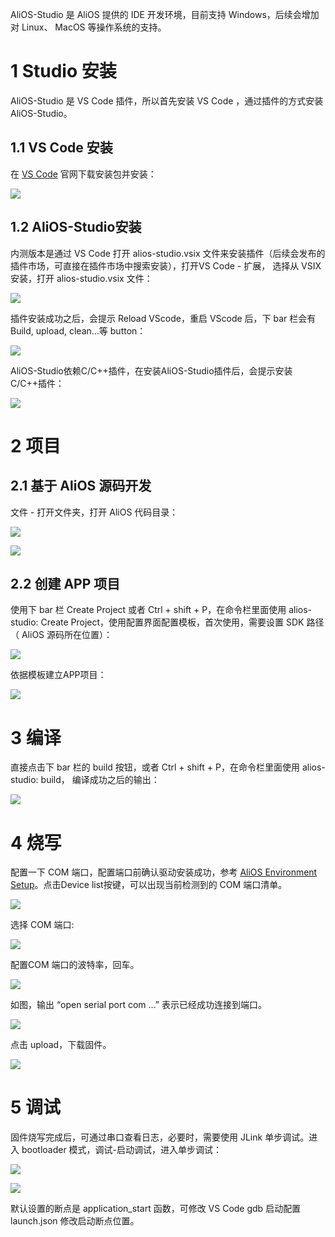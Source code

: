 AliOS-Studio 是 AliOS 提供的 IDE 开发环境，目前支持 Windows，后续会增加对 Linux、 MacOS 等操作系统的支持。

# 1 Studio 安装
AliOS-Studio 是 VS Code 插件，所以首先安装 VS Code ，通过插件的方式安装 AliOS-Studio。

## 1.1 VS Code 安装
在 [VS Code](https://code.visualstudio.com) 官网下载安装包并安装：

![](https://img.alicdn.com/tfs/TB1ACciXPihSKJjy0FlXXadEXXa-865-558.png)


## 1.2 AliOS-Studio安装
内测版本是通过 VS Code 打开 alios-studio.vsix 文件来安装插件（后续会发布的插件市场，可直接在插件市场中搜索安装），打开VS Code - 扩展， 选择从 VSIX 安装，打开 alios-studio.vsix 文件：

![](https://img.alicdn.com/tfs/TB1wk8zcgoQMeJjy1XaXXcSsFXa-864-640.png)

插件安装成功之后，会提示 Reload VScode，重启 VScode 后，下 bar 栏会有 Build, upload, clean…等 button：

![](https://img.alicdn.com/tfs/TB1fsREciERMeJjy0FcXXc7opXa-865-690.png)

AliOS-Studio依赖C/C++插件，在安装AliOS-Studio插件后，会提示安装C/C++插件：

![](https://img.alicdn.com/tfs/TB1sz8FcgMPMeJjy1XbXXcwxVXa-865-564.png)


# 2 项目
## 2.1 基于 AliOS 源码开发
文件 - 打开文件夹，打开 AliOS 代码目录：

![](https://img.alicdn.com/tfs/TB17cxGcgMPMeJjy1XbXXcwxVXa-865-690.png)

![](https://img.alicdn.com/tfs/TB1JvFKcgoQMeJjy0FoXXcShVXa-865-689.png)

## 2.2 创建 APP 项目
使用下 bar 栏 Create Project 或者 Ctrl + shift + P，在命令栏里面使用 alios-studio: Create Project，使用配置界面配置模板，首次使用，需要设置 SDK 路径（ AliOS 源码所在位置）：

![](https://img.alicdn.com/tfs/TB1hNJGcgMPMeJjy1XbXXcwxVXa-865-453.png)

依据模板建立APP项目：

![](https://img.alicdn.com/tfs/TB16xBGcgoQMeJjy0FpXXcTxpXa-865-452.png)

# 3 编译
直接点击下 bar 栏的 build 按钮，或者 Ctrl + shift + P，在命令栏里面使用 alios-studio: build， 编译成功之后的输出：

![](https://img.alicdn.com/tfs/TB1Emyrb.tWMKJjy0FaXXcCDpXa-865-630.png)

# 4 烧写
配置一下 COM 端口，配置端口前确认驱动安装成功，参考 [AliOS Environment Setup](https://github.com/alibaba/AliOS/wiki/AliOS-Environment-Setup)。点击Device list按键，可以出现当前检测到的 COM 端口清单。

![](https://img.alicdn.com/tfs/TB1TdxAciIRMeJjy0FbXXbnqXXa-740-552.png)

选择 COM 端口:


![](https://img.alicdn.com/tfs/TB1D_hycgMPMeJjy1XdXXasrXXa-659-664.png)

配置COM 端口的波特率，回车。


![](https://img.alicdn.com/tfs/TB1GFNHcgoQMeJjy1XaXXcSsFXa-652-590.png)

如图，输出 “open serial port com …” 表示已经成功连接到端口。

![](https://img.alicdn.com/tfs/TB1EFXIcgMPMeJjy1XbXXcwxVXa-741-663.png)

点击 upload，下载固件。

![](https://img.alicdn.com/tfs/TB1q_dIcgoQMeJjy0FnXXb8gFXa-865-731.png)

# 5 调试
固件烧写完成后，可通过串口查看日志，必要时，需要使用 JLink 单步调试。进入 bootloader 模式，调试-启动调试，进入单步调试：

![](https://img.alicdn.com/tfs/TB1VQxMcgoQMeJjy0FoXXcShVXa-865-458.png)

![](https://img.alicdn.com/tfs/TB1O7xMcgoQMeJjy0FoXXcShVXa-865-457.png)

默认设置的断点是 application_start 函数，可修改 VS Code gdb 启动配置 launch.json 修改启动断点位置。



